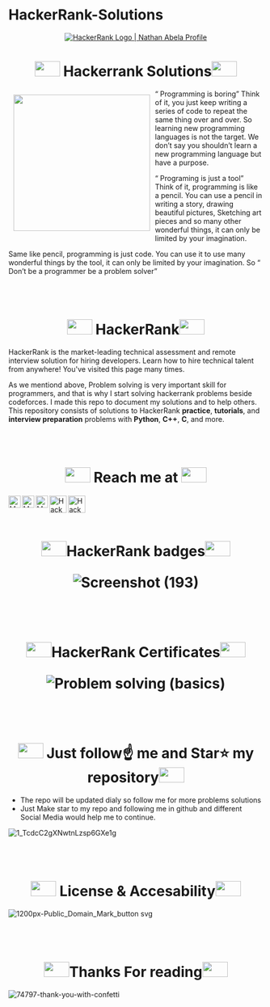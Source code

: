 ﻿# HackerRank-Solutions
<p align="center">
    <a href="https://www.hackerrank.com/mohamedkhalilal1">
        <img alt="HackerRank Logo | Nathan Abela Profile" src="https://hrcdn.net/fcore/assets/brand/typemark_60x200-7435b42d20.svg" >
    </a>
</p>






<h1 align="center">
  <img src="https://user-images.githubusercontent.com/80456446/140647786-f3cc8d5e-2dc2-4ad0-8200-d36f39061763.gif" width="50" height="30"  /> Hackerrank Solutions<img src="https://user-images.githubusercontent.com/80456446/140647786-f3cc8d5e-2dc2-4ad0-8200-d36f39061763.gif" width="50" height="30"  />
  </h1>

  <img src="https://media0.giphy.com/media/Ztzt8zhmmpVPUiSNMX/200.gif" align="left" width="270" hspace="10" vspace="10">


“ Programming is boring”
Think of it, you just keep writing a series of code to repeat the same thing over and over. So learning new programming languages is not the target. We don’t say you shouldn’t learn a new programming language but have a purpose.

“ Programing is just a tool”
Think of it, programming is like a pencil. You can use a pencil in writing a story, drawing beautiful pictures, Sketching art pieces and so many other wonderful things, it can only be limited by your imagination.

Same like pencil, programming is just code. You can use it to use many wonderful things by the tool, it can only be limited by your imagination. So “ Don’t be a programmer be a problem solver”

<br/></br>



<h1 align="center">
  <img src="https://user-images.githubusercontent.com/80456446/140647786-f3cc8d5e-2dc2-4ad0-8200-d36f39061763.gif" width="50" height="30"  /> HackerRank<img src="https://user-images.githubusercontent.com/80456446/140647786-f3cc8d5e-2dc2-4ad0-8200-d36f39061763.gif" width="50" height="30"  />
  </h1>

HackerRank is the market-leading technical assessment and remote interview solution for hiring developers. Learn how to hire technical talent from anywhere!
You've visited this page many times.

As we mentiond above, Problem solving is very important skill for programmers, and that is why I start solving hackerrank problems beside codeforces. I made this repo to document my solutions and to help others. This repository consists of solutions to HackerRank **practice**, **tutorials**, and **interview preparation** problems with **Python**, **C++**, **C**, and more.



  <br/>  <br/>
<h1 align="center">
  <img src="https://user-images.githubusercontent.com/80456446/140647786-f3cc8d5e-2dc2-4ad0-8200-d36f39061763.gif" width="50" height="30"  /> Reach me at <img src="https://user-images.githubusercontent.com/80456446/140647786-f3cc8d5e-2dc2-4ad0-8200-d36f39061763.gif" width="50" height="30"  />
  </h1>

<a href="https://www.facebook.com/mohamed.almasri.5686/">
  <img align="left" alt="Mohamed-7018 | Fcebook" width="24px" src="https://github.com/Mohamed-7018/Mohamed-7018/blob/main/assets/facebook.svg"/>
</a>
<a href="https://www.linkedin.com/in/mohamed-samir-9b0b2a203">
  <img align="left" alt="Mohamed-7018 | LinkedIn" width="24px" src="https://github.com/Mohamed-7018/Mohamed-7018/blob/main/assets/linkedin.svg"/>
</a>
<a href="mailto:mohamedkhalilalmasri@gmail.com">
  <img align="left" alt="Mohamed-7018 Esawy | Gmail" width="24px" src="https://user-images.githubusercontent.com/80456446/140469108-1a340307-b696-4f83-bd31-27f632bca393.png" />
</a>
<a href="https://www.hackerrank.com/mohamedkhalilal1">
 <img align="left" alt="HackerRank" width="34px" src="https://upload.wikimedia.org/wikipedia/commons/6/65/HackerRank_logo.png"/>
</a>
<a href="https://www.instagram.com/mohamed_samir_7018/">
 <img align="left" alt="HackerRank" width="34px" src="https://user-images.githubusercontent.com/80456446/140470099-0233261b-373f-43f3-80e4-6be8ff9c9438.png"/>
</a>

<br/>
<br/>





<br/>


<h1 align="center">
  <img src="https://user-images.githubusercontent.com/80456446/140647786-f3cc8d5e-2dc2-4ad0-8200-d36f39061763.gif" width="50" height="30"  />HackerRank badges<img src="https://user-images.githubusercontent.com/80456446/140647786-f3cc8d5e-2dc2-4ad0-8200-d36f39061763.gif" width="50" height="30"  />


![Screenshot (193)](https://user-images.githubusercontent.com/80456446/143663538-ade30d98-3aaf-4fab-8d88-48c5ef94d518.png)

  </h1>
  <br/>  <br/>
  
  
  
  <h1 align="center">
  <img src="https://user-images.githubusercontent.com/80456446/140647786-f3cc8d5e-2dc2-4ad0-8200-d36f39061763.gif" width="50" height="30"  />HackerRank Certificates<img src="https://user-images.githubusercontent.com/80456446/140647786-f3cc8d5e-2dc2-4ad0-8200-d36f39061763.gif" width="50" height="30"  />

![Problem solving (basics)](https://user-images.githubusercontent.com/80456446/143724712-208e27d5-f5ba-4baf-9ca4-52c423860fb4.png)


  </h1>
  <br/>  <br/>
  
<h1 align="center">
  <img src="https://user-images.githubusercontent.com/80456446/140647786-f3cc8d5e-2dc2-4ad0-8200-d36f39061763.gif" width="50" height="30"  />  Just follow☝️ me and Star⭐ my repository<img src="https://user-images.githubusercontent.com/80456446/140647786-f3cc8d5e-2dc2-4ad0-8200-d36f39061763.gif" width="50" height="30"  />
  </h1>
  
- The repo will be updated dialy so follow me for more problems solutions 
- Just Make star to my repo and following me in github and different Social Media would help me to continue.

![1_TcdcC2gXNwtnLzsp6GXe1g](https://user-images.githubusercontent.com/80456446/134283879-11c9a3ae-65e4-416e-b3e6-dd8137b991e8.png)


  <br/>  <br/>
<h1 align="center">
  <img src="https://user-images.githubusercontent.com/80456446/140647786-f3cc8d5e-2dc2-4ad0-8200-d36f39061763.gif" width="50" height="30"  /> License & Accesability<img src="https://user-images.githubusercontent.com/80456446/140647786-f3cc8d5e-2dc2-4ad0-8200-d36f39061763.gif" width="50" height="30"  />
  </h1>

![1200px-Public_Domain_Mark_button svg](https://user-images.githubusercontent.com/80456446/134284403-2e2f001c-0a9e-46f1-8ab4-fb6618c126fc.png)


 <br/>  <br/>
<h1 align="center">
  <img src="https://user-images.githubusercontent.com/80456446/140647786-f3cc8d5e-2dc2-4ad0-8200-d36f39061763.gif" width="50" height="30"  />Thanks For reading<img src="https://user-images.githubusercontent.com/80456446/140647786-f3cc8d5e-2dc2-4ad0-8200-d36f39061763.gif" width="50" height="30"  />
  </h1>

![74797-thank-you-with-confetti](https://user-images.githubusercontent.com/80456446/140656223-3b3f6572-6551-49d7-ae96-8b9e1e940791.gif)


